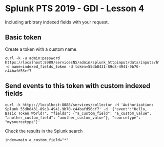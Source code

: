 # Splunk PTS 2019 - GDI - Lesson 4

Including arbitrary indexed fields with your request.

## Basic token
Create a token with a custom name.

    curl -k -u admin:password https://localhost:8089/servicesNS/admin/splunk_httpinput/data/inputs/http -d name=indexed_fields_token -d token=55db8431-89c8-4941-9b70-c44bafd56cf7

## Send events to this token with custom indexed fields

    curl -k https://localhost:8088/services/collector -H 'Authorization: Splunk 55db8431-89c8-4941-9b70-c44bafd56cf7' -d '{"event":"Hello, Basic Token World!", "fields": {"a_custom_field": "a_custom_value", "another_custom_field": "another_custom_value"}, "sourcetype": "mysourcetype"}'

Check the results in the Splunk search
    
    index=main a_custom_field="*"
